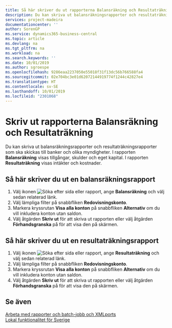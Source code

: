 ```yaml
---
title: Så här skriver du ut rapporterna Balansräkning och Resultaträkning
description: Du kan skriva ut balansräkningsrapporter och resultaträkningsrapporter som ska skickas till banker och olika myndigheter.
services: project-madeira
documentationcenter: ''
author: SorenGP
ms.service: dynamics365-business-central
ms.topic: article
ms.devlang: na
ms.tgt_pltfrm: na
ms.workload: na
ms.search.keywords: ''
ms.date: 10/01/2019
ms.author: sgroespe
ms.openlocfilehash: 9286eaa2237050e55018f31f13dc56b766588fa4
ms.sourcegitcommit: 02e704bc3e01d62072144919774f1244c42827e4
ms.translationtype: HT
ms.contentlocale: sv-SE
ms.lasthandoff: 10/01/2019
ms.locfileid: "2301068"
---
```

# <a name="print-balance-sheet-and-income-statement-reports"></a>Skriv ut rapporterna Balansräkning och Resultaträkning
Du kan skriva ut balansräkningsrapporter och resultaträkningsrapporter som ska skickas till banker och olika myndigheter. I rapporten **Balansräkning** visas tillgångar, skulder och eget kapital. I rapporten **Resultaträkning** visas intäkter och kostnader.  

## <a name="to-print-a-balance-sheet-report"></a>Så här skriver du ut en balansräkningsrapport  

1.  Välj ikonen ![Söka efter sida eller rapport](../../media/ui-search/search_small.png "ikonen Söka efter sida eller rapport"), ange **Balansräkning** och välj sedan relaterad länk.  
2.  Välj lämpliga filter på snabbfliken **Redovisningskonto**.  
3.  Markera kryssrutan **Visa alla konton** på snabbfliken **Alternativ** om du vill inkludera konton utan saldon.  
4.  Välj åtgärden **Skriv ut** för att skriva ut rapporten eller välj åtgärden **Förhandsgranska** på för att visa den på skärmen.  

## <a name="to-print-an-income-statement-report"></a>Så här skriver du ut en resultaträkningsrapport  

1.  Välj ikonen ![Söka efter sida eller rapport](../../media/ui-search/search_small.png "ikonen Söka efter sida eller rapport"), ange **Resultaträkning** och välj sedan relaterad länk.  
2.  Välj lämpliga filter på snabbfliken **Redovisningskonto**.  
3.  Markera kryssrutan **Visa alla konton** på snabbfliken **Alternativ** om du vill inkludera konton utan saldon.  
4.  Välj åtgärden **Skriv ut** för att skriva ut rapporten eller välj åtgärden **Förhandsgranska** på för att visa den på skärmen.  

## <a name="see-also"></a>Se även  
 [Arbeta med rapporter och batch-jobb och XMLports](../../ui-work-report.md)   
 [Lokal funktionalitet för Sverige](sweden-local-functionality.md)
